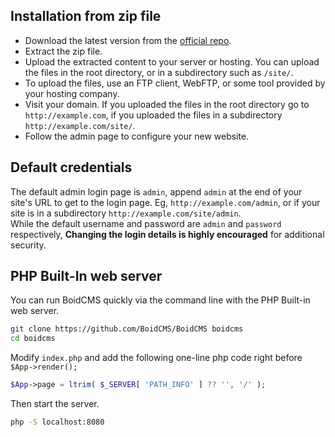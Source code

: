 ## Installation from zip file
- Download the latest version from the [official repo](https://github.com/BoidCMS/BoidCMS).
- Extract the zip file.
- Upload the extracted content to your server or hosting. You can upload the files in the root directory, or in a subdirectory such as `/site/`.
- To upload the files, use an FTP client, WebFTP, or some tool provided by your hosting company.
- Visit your domain. If you uploaded the files in the root directory go to `http://example.com`, if you uploaded the files in a subdirectory `http://example.com/site/`.
- Follow the admin page to configure your new website.

## Default credentials
The default admin login page is `admin`, append `admin` at the end of your site's URL to get to the login page. Eg, `http://example.com/admin`, or if your site is in a subdirectory `http://example.com/site/admin`.     
While the default username and password are `admin` and `password` respectively, **Changing the login details is highly encouraged** for additional security.

## PHP Built-In web server
You can run BoidCMS quickly via the command line with the PHP Built-in web server. <!--and the plugin [Localhost](https://github.com/BoidCMS/localhost).-->

```bash
git clone https://github.com/BoidCMS/BoidCMS boidcms
cd boidcms
```

Modify `index.php` and add the following one-line php code right before `$App->render();`

```php
$App->page = ltrim( $_SERVER[ 'PATH_INFO' ] ?? '', '/' );
```

Then start the server.
```bash
php -S localhost:8080
```
